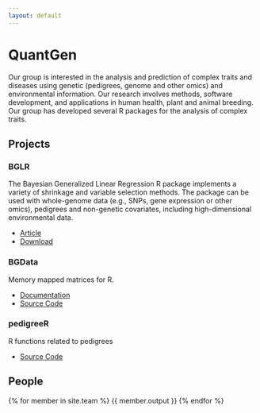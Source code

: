 ```yaml
---
layout: default
---
```


QuantGen
========

Our group is interested in the analysis and prediction of complex traits and diseases using genetic (pedigrees, genome and other omics) and environmental information. Our research involves methods, software development, and applications in human health, plant and animal breeding. Our group has developed several R packages for the analysis of complex traits.


Projects
--------

### BGLR

The Bayesian Generalized Linear Regression R package implements a variety of shrinkage and variable selection methods. The package can be used with whole-genome data (e.g., SNPs, gene expression or other omics), pedigrees and non-genetic covariates, including high-dimensional environmental data.

- [Article](http://www.genetics.org/content/198/2/483.full.pdf+html)
- [Download](http://cran.r-project.org/web/packages/BGLR/index.html)


### BGData

Memory mapped matrices for R.

- [Documentation](https://github.com/QuantGen/BGData/wiki)
- [Source Code](https://github.com/QuantGen/BGData/wiki)


### pedigreeR

R functions related to pedigrees

- [Source Code](https://github.com/Rpedigree/pedigreeR)


People
------

{% for member in site.team %}
{{ member.output }}
{% endfor %}
